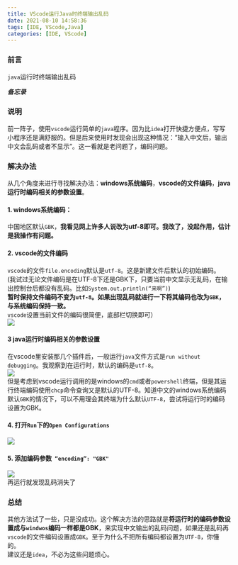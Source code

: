```yaml
---
title: VScode运行Java时终端输出乱码
date: 2021-08-10 14:58:36
tags: [IDE, VScode,Java]
categories: [IDE, VScode]
---
```


### 前言
`java`运行时终端输出乱码

_**备忘录**_

###   说明  
前一阵子，使用`vscode`运行简单的`java`程序。因为比`idea`打开快捷方便点，写写小程序还是满舒服的。但是后来使用时发现会出现这种情况：”输入中文后，输出中文会乱码或者不显示”。这一看就是老问题了，编码问题。

### 解决办法  
从几个角度来进行寻找解决办法：**windows系统编码**，**vscode的文件编码**，**java运行时编码相关的参数设置**。
#### 1. windows系统编码：  
中国地区默认`GBK`，**我看见网上许多人说改为utf-8即可。我改了，没起作用，估计是我操作有问题。**
        
#### 2. vscode的文件编码  
`vscode`的文件`file.encoding`默认是`utf-8`。这是新建文件后默认的初始编码。  
(我试过无论文件编码是在UTF-8下还是GBK下，只要当前中文显示无乱码，在输出控制台后都没有乱码。比如`System.out.println(“来啊”)`)  
**暂时保持文件编码不变为`utf-8`。如果出现乱码就进行一下将其编码也改为`GBK`，与系统编码保持一致。**  
`vscode`设置当前文件的编码很简便，底部栏切换即可）  
![](https://s2.loli.net/2023/06/11/OEHJkDfzRNmWXvr.png)
        
#### 3 java运行时编码相关的参数设置  
在vscode里安装那几个插件后，一般运行`java`文件方式是`run without debugging`。我观察到在运行时，默认的编码是`utf-8`。  
![](https://s2.loli.net/2023/06/11/vqs9W3Yt8AhrnVb.png)  
但是考虑到vscode运行调用的是windows的`cmd`或者`powershell`终端，但是其运行终端编码使用`chcp`命令查询又是默认的UTF-8。知道中文的windows系统编码默认`GBK`的情况下，可以不用理会其终端为什么默认`UTF-8`，尝试将运行时的编码设置为GBK。  
#### 4. 打开`Run`下的`Open Configurations` 
![](https://s2.loli.net/2023/06/11/4eIxRk3Bmpy5EX7.png)  
#### 5. 添加编码参数` “encoding”: "GBK"`
![](https://s2.loli.net/2023/06/11/6umzfcHnhbeVlYM.png)  
再运行就发现乱码消失了
        
### 总结  
其他方法试了一些，只是没成功。这个解决方法的思路就是**将运行时的编码参数设置成与`windwos`编码一样都是GBK**，来实现中文输出的乱码问题，如果还是乱码再`vscode`的文件编码设置成`GBK`。至于为什么不把所有编码都设置为`UTF-8`，你懂的。  
建议还是`idea`，不必为这些问题烦心。
